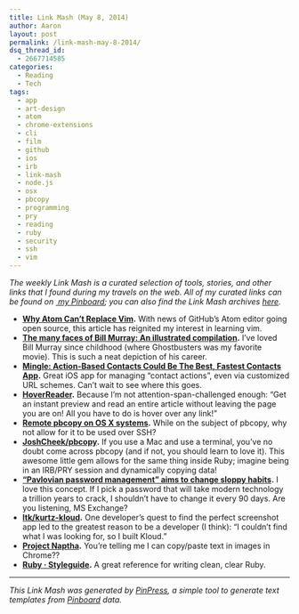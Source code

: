 ```yaml
---
title: Link Mash (May 8, 2014)
author: Aaron
layout: post
permalink: /link-mash-may-8-2014/
dsq_thread_id:
  - 2667714585
categories:
  - Reading
  - Tech
tags:
  - app
  - art-design
  - atom
  - chrome-extensions
  - cli
  - film
  - github
  - ios
  - irb
  - link-mash
  - node.js
  - osx
  - pbcopy
  - programming
  - pry
  - reading
  - ruby
  - security
  - ssh
  - vim
---
```

*The weekly Link Mash is a curated selection of tools, stories, and other links that I found during my travels on the web. All of my curated links can be found on <a title="Bachya's Pinboard: Link Mash" href="https://pinboard.in/u:bachya/t:link-mash/" target="_blank"> my Pinboard</a>; you can also find the Link Mash archives [here][1].*

  * **<a title="Why Atom Can’t Replace Vim" href="https://medium.com/p/433852f4b4d1" target="_blank"> Why Atom Can’t Replace Vim</a>.** With news of GitHub&#8217;s Atom editor going open source, this article has reignited my interest in learning vim.
  * **<a title="The many faces of Bill Murray: An illustrated compilation" href="http://arts.nationalpost.com/2014/03/14/the-many-faces-of-bill-murray-an-illustrated-compilation/" target="_blank"> The many faces of Bill Murray: An illustrated compilation</a>.** I&#8217;ve loved Bill Murray since childhood (where Ghostbusters was my favorite movie). This is such a neat depiction of his career.
  * **<a title="Mingle: Action-Based Contacts Could Be The Best, Fastest Contacts App" href="http://appadvice.com/review/hiddengem-mingle/" target="_blank"> Mingle: Action-Based Contacts Could Be The Best, Fastest Contacts App</a>.** Great iOS app for managing &#8220;contact actions&#8221;, even via customized URL schemes. Can&#8217;t wait to see where this goes.
  * **<a title="HoverReader" href="https://chrome.google.com/webstore/detail/hoverreader/bgchppjofckmmlfpegeinpegcjmejnlk" target="_blank"> HoverReader</a>.** Because I&#8217;m not attention-span-challenged enough: &#8220;Get an instant preview and read an entire article without leaving the page you are on! All you have to do is hover over any link!&#8221;
  * **<a title="Remote pbcopy on OS X systems" href="http://brettterpstra.com/2014/02/19/remote-pbcopy-on-os-x-systems/" target="_blank"> Remote pbcopy on OS X systems</a>.** While on the subject of pbcopy, why not allow for it to be used over SSH?
  * **<a title="JoshCheek/pbcopy" href="https://github.com/JoshCheek/pbcopy" target="_blank"> JoshCheek/pbcopy</a>.** If you use a Mac and use a terminal, you&#8217;ve no doubt come across pbcopy (and if not, you should learn to love it). This awesome little gem allows for the same thing inside Ruby; imagine being in an IRB/PRY session and dynamically copying data!
  * **<a title="&quot;Pavlovian password management&quot; aims to change sloppy habits" href="http://arstechnica.com/security/2014/05/pavlovian-password-management-aims-to-change-sloppy-habits/" target="_blank"> &#8220;Pavlovian password management&#8221; aims to change sloppy habits</a>.** I love this concept. If I pick a password that will take modern technology a trillion years to crack, I shouldn&#8217;t have to change it every 90 days. Are you listening, MS Exchange?
  * **<a title="ltk/kurtz-kloud" href="https://github.com/ltk/kurtz-kloud" target="_blank"> ltk/kurtz-kloud</a>.** One developer&#8217;s quest to find the perfect screenshot app led to the greatest reason to be a developer (I think): &#8220;I couldn&#8217;t find what I was looking for, so I built Kloud.&#8221;
  * **<a title="Project Naptha" href="http://projectnaptha.com/" target="_blank"> Project Naptha</a>.** You&#8217;re telling me I can copy/paste text in images in Chrome??
  * **<a title="Ruby · Styleguide" href="https://github.com/styleguide/ruby" target="_blank"> Ruby · Styleguide</a>.** A great reference for writing clean, clear Ruby.

----

*This Link Mash was generated by <a title="PinPress" href="https://github.com/bachya/pinpress" target="_blank">PinPress</a>, a simple tool to generate text templates from <a title="Pinboard" href="https://pinboard.in" target="_blank">Pinboard</a> data.*

[1]: /tag/link-mash/
